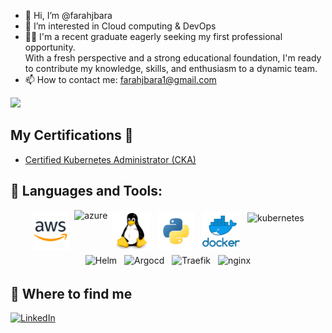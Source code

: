 - 👋 Hi, I’m @farahjbara
- 👀 I’m interested in Cloud computing & DevOps 
- 👩‍🎓 I'm a recent graduate eagerly seeking my first professional opportunity.
  <br>  With a fresh perspective and a strong educational foundation, I'm ready to contribute my knowledge, skills, and enthusiasm to a dynamic team. 
- 📫 How to contact me: farahjbara1@gmail.com
<!---
farahjbara/farahjbara is a ✨ special ✨ repository because its `README.md` (this file) appears on your GitHub profile.
You can click the Preview link to take a look at your changes.
--->
![](https://camo.githubusercontent.com/992babdffd8c74a1502de375fbdf7e4d54773242/68747470733a2f2f6d656469612e67697068792e636f6d2f6d656469612f53576f536b4e36447854737a71494b4571762f67697068792e676966)

##  My Certifications 🏅
* [Certified Kubernetes Administrator (CKA)](https://www.credly.com/badges/b2b87151-0fb3-46fd-8560-31322b4beae1/public_url)
  
## 🧰 Languages and Tools:
<p align="center">
<img src="https://raw.githubusercontent.com/github/explore/80688e429a7d4ef2fca1e82350fe8e3517d3494d/topics/aws/aws.png" alt="AWS" height="60" style="vertical-align:top; margin:4px">
<img src="https://www.vectorlogo.zone/logos/microsoft_azure/microsoft_azure-icon.svg" alt="azure" height="60" style="vertical-align:top; margin:4px/>
 <a href="https://azure.microsoft.com/en-in/" target="_blank" rel="noreferrer">
<img src="https://raw.githubusercontent.com/devicons/devicon/master/icons/linux/linux-original.svg" alt="linux" height="60" style="vertical-align:top; margin:4px">
<img src="https://raw.githubusercontent.com/github/explore/80688e429a7d4ef2fca1e82350fe8e3517d3494d/topics/python/python.png" alt="Python" height="60" style="vertical-align:top; margin:4px">
<img src="https://raw.githubusercontent.com/github/explore/80688e429a7d4ef2fca1e82350fe8e3517d3494d/topics/docker/docker.png" alt="Docker" height="60" style="vertical-align:top; margin:4px">
<img src="https://gcloud.devoteam.com/wp-content/uploads/sites/32/2021/10/kubernetes-logo-1-1.svg" alt="kubernetes" height="60" style="vertical-align:top; margin:4px">
<img src="https://seeklogo.com/images/H/helm-logo-9208DB3EE5-seeklogo.com.png" alt="Helm" height="60" style="vertical-align:top; margin:4px">
<img src="https://www.opsmx.com/wp-content/uploads/2022/07/Argo-1-e1630327305635-1.png" alt="Argocd" height="60" style="vertical-align:top; margin:4px">
<img src="https://upload.wikimedia.org/wikipedia/commons/thumb/1/1b/Traefik.logo.png/1200px-Traefik.logo.png"  alt="Traefik" height="60" style="vertical-align:top; margin:4px">
<img src="https://quiksite.com/wp-content/uploads/2016/09/Nginx-Logo-02.png"  alt="nginx" height="60" style="vertical-align:top; margin:4px">

</p>

## 📲 Where to find me

[![LinkedIn](https://img.shields.io/badge/linkedin-%230077B5.svg?style=for-the-badge&logo=linkedin&logoColor=white)](https://www.linkedin.com/in/farah-jbara/)

